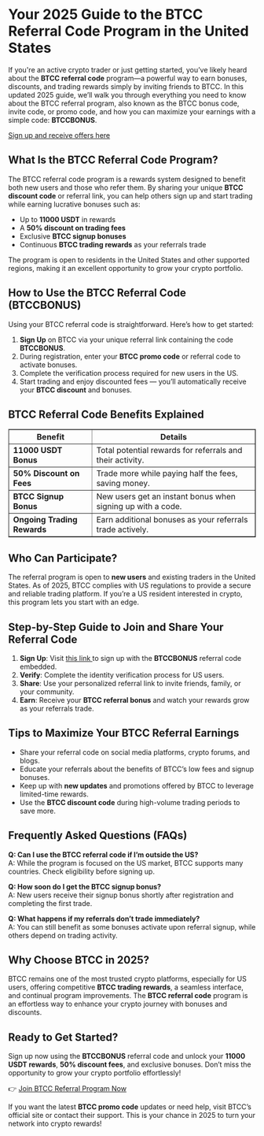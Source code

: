 <h1>Your 2025 Guide to the BTCC Referral Code Program in the United States</h1>

<p>
  If you're an active crypto trader or just getting started, you’ve likely heard about the
  <strong>BTCC referral code</strong> program—a powerful way to earn bonuses, discounts, and trading rewards
  simply by inviting friends to BTCC. In this updated 2025 guide, we’ll walk you through everything you need to know about the BTCC referral program, also known as the BTCC bonus code, invite code, or promo code, and how you can maximize your earnings with a simple code:
  <strong>BTCCBONUS</strong>.
</p>
<p><a href="https://partner.btcc.com/us/c/BTCCBONUS/9303" target="_blank">Sign up and receive offers here</a></p>

<img src="https://images.mirror-media.xyz/publication-images/ueC9oOHfKwXrYumG_JCkP.jpeg?height=500&amp;width=1000" decoding="async" data-nimg="fill" class="css-xah9so" style="position: absolute; inset: 0px; box-sizing: border-box; padding: 0px; border: none; margin: auto; display: block; width: 0px; height: 0px; min-width: 100%; max-width: 100%; min-height: 100%; max-height: 100%;">
<h2>What Is the BTCC Referral Code Program?</h2>

<p>
  The BTCC referral code program is a rewards system designed to benefit both new users and those who refer them.
  By sharing your unique <strong>BTCC discount code</strong> or referral link, you can help others sign up and start
  trading while earning lucrative bonuses such as:
</p>

<ul>
  <li>Up to <strong>11000 USDT</strong> in rewards</li>
  <li>A <strong>50% discount on trading fees</strong></li>
  <li>Exclusive <strong>BTCC signup bonuses</strong></li>
  <li>Continuous <strong>BTCC trading rewards</strong> as your referrals trade</li>
</ul>

<p>
  The program is open to residents in the United States and other supported regions, making it an excellent
  opportunity to grow your crypto portfolio.
</p>

<h2>How to Use the BTCC Referral Code (BTCCBONUS)</h2>

<p>Using your BTCC referral code is straightforward. Here’s how to get started:</p>

<ol>
  <li><strong>Sign Up</strong> on BTCC via your unique referral link containing the code <strong>BTCCBONUS</strong>.</li>
  <li>During registration, enter your <strong>BTCC promo code</strong> or referral code to activate bonuses.</li>
  <li>Complete the verification process required for new users in the US.</li>
  <li>Start trading and enjoy discounted fees — you’ll automatically receive your <strong>BTCC discount</strong> and bonuses.</li>
</ol>

<h2>BTCC Referral Code Benefits Explained</h2>

<table border="1" cellpadding="8" cellspacing="0" style="border-collapse: collapse; width: 100%; max-width: 600px;">
  <thead>
    <tr>
      <th>Benefit</th>
      <th>Details</th>
    </tr>
  </thead>
  <tbody>
    <tr>
      <td><strong>11000 USDT Bonus</strong></td>
      <td>Total potential rewards for referrals and their activity.</td>
    </tr>
    <tr>
      <td><strong>50% Discount on Fees</strong></td>
      <td>Trade more while paying half the fees, saving money.</td>
    </tr>
    <tr>
      <td><strong>BTCC Signup Bonus</strong></td>
      <td>New users get an instant bonus when signing up with a code.</td>
    </tr>
    <tr>
      <td><strong>Ongoing Trading Rewards</strong></td>
      <td>Earn additional bonuses as your referrals trade actively.</td>
    </tr>
  </tbody>
</table>

<h2>Who Can Participate?</h2>

<p>
  The referral program is open to <strong>new users</strong> and existing traders in the United States. As of 2025,
  BTCC complies with US regulations to provide a secure and reliable trading platform. If you’re a US resident
  interested in crypto, this program lets you start with an edge.
</p>

<h2>Step-by-Step Guide to Join and Share Your Referral Code</h2>

<ol>
  <li>
    <strong>Sign Up</strong>: Visit
    <a href="https://partner.btcc.com/us/c/BTCCBONUS/9303" target="_blank" rel="noopener noreferrer">
      this link
    </a>
    to sign up with the <strong>BTCCBONUS</strong> referral code embedded.
  </li>
  <li><strong>Verify</strong>: Complete the identity verification process for US users.</li>
  <li><strong>Share</strong>: Use your personalized referral link to invite friends, family, or your community.</li>
  <li><strong>Earn</strong>: Receive your <strong>BTCC referral bonus</strong> and watch your rewards grow as your referrals trade.</li>
</ol>

<h2>Tips to Maximize Your BTCC Referral Earnings</h2>

<ul>
  <li>Share your referral code on social media platforms, crypto forums, and blogs.</li>
  <li>Educate your referrals about the benefits of BTCC’s low fees and signup bonuses.</li>
  <li>Keep up with <strong>new updates</strong> and promotions offered by BTCC to leverage limited-time rewards.</li>
  <li>Use the <strong>BTCC discount code</strong> during high-volume trading periods to save more.</li>
</ul>

<h2>Frequently Asked Questions (FAQs)</h2>

<p>
  <strong>Q: Can I use the BTCC referral code if I’m outside the US?</strong><br />
  A: While the program is focused on the US market, BTCC supports many countries. Check eligibility before signing up.
</p>

<p>
  <strong>Q: How soon do I get the BTCC signup bonus?</strong><br />
  A: New users receive their signup bonus shortly after registration and completing the first trade.
</p>

<p>
  <strong>Q: What happens if my referrals don’t trade immediately?</strong><br />
  A: You can still benefit as some bonuses activate upon referral signup, while others depend on trading activity.
</p>

<h2>Why Choose BTCC in 2025?</h2>

<p>
  BTCC remains one of the most trusted crypto platforms, especially for US users, offering competitive
  <strong>BTCC trading rewards</strong>, a seamless interface, and continual program improvements. The
  <strong>BTCC referral code</strong> program is an effortless way to enhance your crypto journey with bonuses and discounts.
</p>

<h2>Ready to Get Started?</h2>

<p>
  Sign up now using the <strong>BTCCBONUS</strong> referral code and unlock your <strong>11000 USDT rewards</strong>,
  <strong>50% discount fees</strong>, and exclusive bonuses. Don’t miss the opportunity to grow your crypto portfolio effortlessly!
</p>

<p>
  👉
  <a href="https://partner.btcc.com/us/c/BTCCBONUS/9303" target="_blank" rel="noopener noreferrer">
    Join BTCC Referral Program Now
  </a>
</p>

<p>
  If you want the latest <strong>BTCC promo code</strong> updates or need help, visit BTCC’s official site or contact their support.
  This is your chance in 2025 to turn your network into crypto rewards!
</p>
